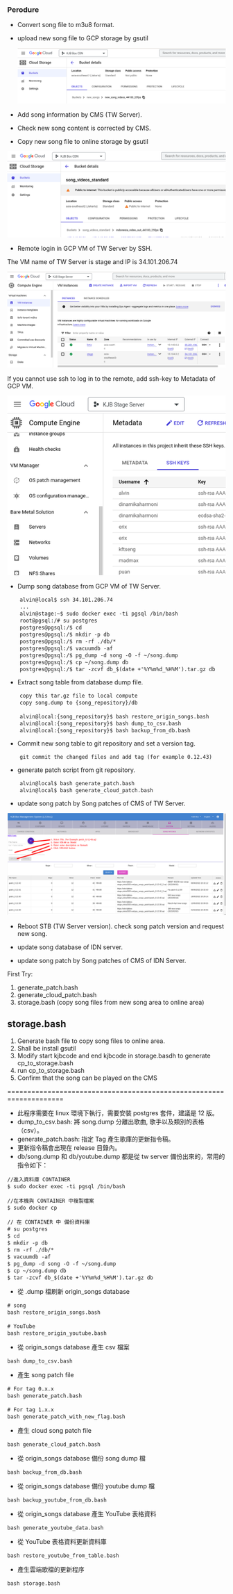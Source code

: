 ### Perodure

* Convert song file to m3u8 format.
* upload new song file to GCP storage by gsutil

  ![](./resource/new_song_storage.png)
   
* Add song information by CMS (TW Server).
* Check new song content is corrected by CMS.
* Copy new song file to online storage by gsutil

![](./resource/online_song_storage.png)

* Remote login in  GCP VM of TW Server by SSH.

The VM name of TW Server is stage and IP is 34.101.206.74
    
![](./resource/tw_server.png)
    
If you cannot use ssh to log in to the remote, add ssh-key to Metadata of GCP VM.
    
![](./resource/Metadata_ssh_key.png)

* Dump song database from GCP VM of TW Server.

```
    alvin@local$ ssh 34.101.206.74
    ...
    alvin@stage:~$ sudo docker exec -ti pgsql /bin/bash
    root@pgsql:/# su postgres
    postgres@pgsql:/$ cd
    postgres@pgsql:/$ mkdir -p db
    postgres@pgsql:/$ rm -rf ./db/*
    postgres@pgsql:/$ vacuumdb -af
    postgres@pgsql:/$ pg_dump -d song -O -f ~/song.dump
    postgres@pgsql:/$ cp ~/song.dump db
    postgres@pgsql:/$ tar -zcvf db_$(date +'%Y%m%d_%H%M').tar.gz db
```

* Extract song table from database dump file.
    
```
    copy this tar.gz file to local compute
    copy song.dump to {song_repository}/db
    
    alvin@local:{song_repository}$ bash restore_origin_songs.bash
    alvin@local:{song_repository}$ bash dump_to_csv.bash
    alvin@local:{song_repository}$ bash backup_from_db.bash
```

* Commit new song table to git repository and set a version tag.
    
```
    git commit the changed files and add tag (for example 0.12.43)
```

* generate patch script from git repository.

```
    alvin@local$ bash generate_patch.bash
    alvin@local$ bash generate_cloud_patch.bash
```

* update song patch by Song patches of CMS of TW Server.

![](./resource/song_patches.png)

* Reboot STB (TW Server version). check song patch version and request new song.

* update song database of IDN server.
* update song patch by Song patches of CMS of IDN Server.






First Try:

1. generate_patch.bash
2. generate_cloud_patch.bash
3. storage.bash (copy song files from new song area to online area) 

## storage.bash

1. Generate bash file to copy song files to online area.
2. Shall be install gsutil
3. Modify start kjbcode and end kjbcode in storage.basdh to generate cp_to_storage.bash
4. run cp_to_storage.bash
5. Confirm that the song can be played on the CMS


====================================================================


* 此程序需要在 linux 環境下執行，需要安裝 postgres 套件，建議是 12 版。
* dump_to_csv.bash: 將 song.dump 分離出歌曲, 歌手以及類別的表格 （csv）。
* generate_patch.bash: 指定 Tag 產生歌庫的更新指令稿。 
* 更新指令稿會出現在 release 目錄內。
* db/song.dump 和 db/youtube.dump 都是從 tw server 備份出來的，常用的指令如下：

```
//進入資料庫 CONTAINER
$ sudo docker exec -ti pgsql /bin/bash

//在本機與 CONTAINER 中複製檔案
$ sudo docker cp

// 在 CONTAINER 中 備份資料庫
# su postgres
$ cd
$ mkdir -p db
$ rm -rf ./db/*
$ vacuumdb -af
$ pg_dump -d song -O -f ~/song.dump
$ cp ~/song.dump db
$ tar -zcvf db_$(date +'%Y%m%d_%H%M').tar.gz db

```

* 從 .dump 檔刷新 origin_songs database

```shell
# song
bash restore_origin_songs.bash

# YouTube
bash restore_origin_youtube.bash
```

* 從 origin_songs database 產生 csv 檔案

```shell
bash dump_to_csv.bash
```

* 產生 song patch file

```shell
# For tag 0.x.x
bash generate_patch.bash

# For tag 1.x.x
bash generate_patch_with_new_flag.bash
```

* 產生 cloud song patch file

```shell
bash generate_cloud_patch.bash
```

* 從 origin_songs database 備份 song dump 檔

```shell
bash backup_from_db.bash
```
* 從 origin_songs database 備份 youtube dump 檔

```shell
bash backup_youtube_from_db.bash
```
* 從 origin_songs database 產生 YouTube 表格資料

```shell
bash generate_youtube_data.bash
```

* 從 YouTube 表格資料更新資料庫

```
bash restore_youtube_from_table.bash
```

* 產生雲端歌檔的更新程序

```
bash storage.bash
```

